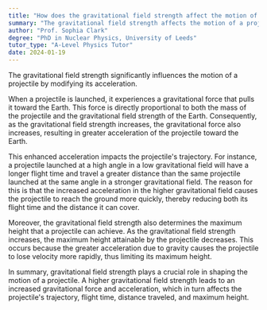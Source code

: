 ```yaml
---
title: "How does the gravitational field strength affect the motion of a projectile?"
summary: "The gravitational field strength affects the motion of a projectile by altering its acceleration."
author: "Prof. Sophia Clark"
degree: "PhD in Nuclear Physics, University of Leeds"
tutor_type: "A-Level Physics Tutor"
date: 2024-01-19
---
```


The gravitational field strength significantly influences the motion of a projectile by modifying its acceleration.

When a projectile is launched, it experiences a gravitational force that pulls it toward the Earth. This force is directly proportional to both the mass of the projectile and the gravitational field strength of the Earth. Consequently, as the gravitational field strength increases, the gravitational force also increases, resulting in greater acceleration of the projectile toward the Earth.

This enhanced acceleration impacts the projectile's trajectory. For instance, a projectile launched at a high angle in a low gravitational field will have a longer flight time and travel a greater distance than the same projectile launched at the same angle in a stronger gravitational field. The reason for this is that the increased acceleration in the higher gravitational field causes the projectile to reach the ground more quickly, thereby reducing both its flight time and the distance it can cover.

Moreover, the gravitational field strength also determines the maximum height that a projectile can achieve. As the gravitational field strength increases, the maximum height attainable by the projectile decreases. This occurs because the greater acceleration due to gravity causes the projectile to lose velocity more rapidly, thus limiting its maximum height.

In summary, gravitational field strength plays a crucial role in shaping the motion of a projectile. A higher gravitational field strength leads to an increased gravitational force and acceleration, which in turn affects the projectile's trajectory, flight time, distance traveled, and maximum height.
    
